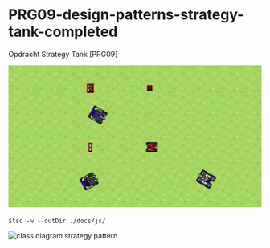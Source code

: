 # PRG09-design-patterns-strategy-tank-completed

Opdracht Strategy Tank [PRG09]

![screenshot strategy tank](docs/images/screenshot-strategy-tank.png)

```$tsc -w --outDir ./docs/js/```

![class diagram strategy pattern](docs/images/Diagram.drawio.png)